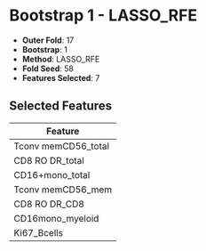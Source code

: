# Bootstrap 1 - LASSO_RFE

- **Outer Fold**: 17
- **Bootstrap**: 1
- **Method**: LASSO_RFE
- **Fold Seed**: 58
- **Features Selected**: 7

## Selected Features

| Feature |
|---------|
| Tconv memCD56_total |
| CD8 RO DR_total |
| CD16+mono_total |
| Tconv memCD56_mem |
| CD8 RO DR_CD8 |
| CD16mono_myeloid |
| Ki67_Bcells |
